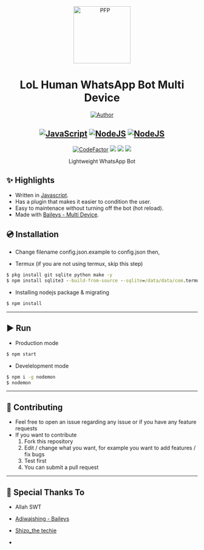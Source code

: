 <div align="center">
<img src="https://i.ibb.co/gFwRBkd/lolhuman.png" width="150" height="150" border="0" alt="PFP">

# LoL Human WhatsApp Bot Multi Device

<p align="center">
  <a href="https://github.com/LoL-Human"><img title="Author" src="https://img.shields.io/badge/Author-LoL--Human-blueviolet.svg?style=for-the-badge&logo=github" /></a>
</p>

## [![JavaScript](https://img.shields.io/badge/JavaScript-d6cc0f?style=for-the-badge&logo=javascript&logoColor=white)](https://www.javascript.com) [![NodeJS](https://img.shields.io/badge/Node.js-43853D?style=for-the-badge&logo=node.js&logoColor=white)](https://nodejs.org/) [![NodeJS](https://img.shields.io/badge/SQLite3-000000?style=for-the-badge&logo=sqlite&logoColor=white)](https://www.sqlite.org)

[![CodeFactor](https://www.codefactor.io/repository/github/lol-human/bot-wa/badge/master)](https://www.codefactor.io/repository/github/lol-human/bot-wa/overview/master) [![](https://img.shields.io/github/repo-size/LoL-Human/bot-wa)](https://github.com/LoL-Human/bot-wa/) [![](https://img.shields.io/github/forks/LoL-Human/bot-wa.svg)](https://github.com/LoL-Human/bot-wa/network/members) [![](https://img.shields.io/github/stars/LoL-Human/bot-wa.svg)](https://github.com/LoL-Human/bot-wa/network/members)

Lightweight WhatsApp Bot

</div>

## ✨ Highlights

-   Written in [Javascript](https://www.javascript.com).
-   Has a plugin that makes it easier to condition the user.
-   Easy to maintenace without turning off the bot (hot reload).
-   Made with [Baileys - Multi Device](https://github.com/adiwajshing/Baileys/).


## 💿 Installation

-   Change filename config.json.example to config.json then,

-   Termux (if you are not using termux, skip this step)

```cmd
$ pkg install git sqlite python make -y
$ npm install sqlite3 --build-from-source --sqlite=/data/data/com.termux/files/usr/bin/sqlite3
```

-   Installing nodejs package & migrating

```cmd
$ npm install
```

---

## ▶️ Run

-   Production mode

```cmd
$ npm start
```

-   Develelopment mode

```cmd
$ npm i -g nodemon
$ nodemon
```

---

## 💪 Contributing

-   Feel free to open an issue regarding any issue or if you have any feature requests
-   If you want to contribute
    1. Fork this repository
    2. Edit / change what you want, for example you want to add features / fix bugs
    3. Test first
    4. You can submit a pull request

---

## 🙏 Special Thanks To

-   Allah SWT
-   [Adiwajshing - Baileys](https://github.com/adiwajshing/Baileys)
-   [Shizo_the techie](https://github.com/FaizBastomi/)

-   
